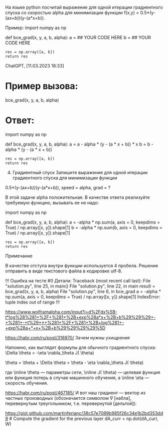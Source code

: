 На языке python посчитай выражение для одной итерации градиентного спуска со скоростью alpha для минимизации функции f(x,y) = 0.5*(y-(a*x+b))*(y-(a*x+b)).

Пример:
import numpy as np

def bce_grad(x, y, a, b, alpha):
    a = ## YOUR CODE HERE
    b = ## YOUR CODE HERE

    res = np.array([a, b])
    return res

ChatGPT, [11.03.2023 18:33]
# Пример вызова:
bce_grad(x, y, a, b, alpha)

# Ответ:
import numpy as np

def bce_grad(x, y, a, b, alpha):
    a = a - alpha * (y - (a * x + b)) * x
    b = b - alpha * (y - (a * x + b))

    res = np.array([a, b])
    return res

	
4. Градиентный спуск
Запишите выражение для одной итерации градиентного спуска для минимизации функции

0.5*(y-(a*x+b))*(y-(a*x+b)), speed = alpha, grad = ?

В этой задаче alpha положительная.
В качестве ответа реализуйте требуемую функцию, вызывать ее не надо:

import numpy as np

def bce_grad(x, y, a, b, alpha):
    a = -alpha * np.sum(a, axis = 0, keepdims = True) / np.array([x, y]).shape[1]
    b = -alpha * np.sum(b, axis = 0, keepdims = True) / np.array([x, y]).shape[1]

    res = np.array([a, b])
    return res

Примечание

В качестве отступа внутри функции используется 4 пробела.
Решение отправить в виде текстового файла в кодировке utf-8.

!!!
Ошибка на тесте #0
Детали: Traceback (most recent call last):
  File "solution.py", line 25, in <module>
    main()
  File "solution.py", line 22, in main
    result = bce_grad(x, y, a, b, alpha)
  File "solution.py", line 6, in bce_grad
    a = -alpha * np.sum(a, axis = 0, keepdims = True) / np.array([x, y]).shape[1]
IndexError: tuple index out of range
!!!

https://www.wolframalpha.com/input?i=d%2Fdx%5B-t*log%28%281+%2F+%281+%2B+exp%28a*x+%2B+b%29%29%29+-+%281+-+t%29+*+%281+%2F+%281+%2B+log%281+-+exp%28a+*+x+%2B+b%29%29%29%29%5D

https://habr.com/ru/post/318970/
Зачем нужны ухищрения

Напомню, как выглядят формулы для обычного градиентного спуска:
\Delta \theta = -\eta \nabla_\theta J( \theta)


\theta = \theta + \Delta \theta = \theta - \eta \nabla_\theta J( \theta)

где \inline \theta — параметры сети, \inline J( \theta) — целевая функция или функция потерь в случае машинного обучения, а \inline \eta — скорость обучения. 

https://habr.com/ru/post/467185/
И вот наш градиент — вектор из частных производных (обозначается символом $\nabla$ [набла], перевернутым треугольником, т.е. перевернутой [дельтой]):

https://gist.github.com/martinferianc/38c57e7089b985f26c34e1b2bd353dd9
        # Compute the gradient for the previous layer
        dA_curr = np.dot(dA_curr, W)
